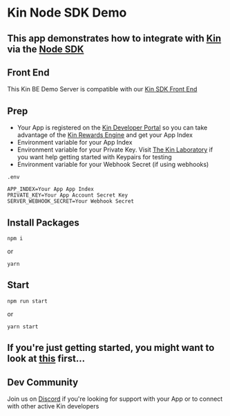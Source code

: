 # Kin Node SDK Demo


## This app demonstrates how to integrate with [Kin](https://developer.kin.org/) via the [Node SDK](https://github.com/kinecosystem/kin-node)



## Front End
This Kin BE Demo Server is compatible with our [Kin SDK Front End](https://github.com/kin-labs/kin-demo-web-sdk-and-server-fe)

## Prep
- Your App is registered on the [Kin Developer Portal](https://portal.kin.org/) so you can take advantage of the [Kin Rewards Engine](https://developer.kin.org/docs/the-kre-explained/) and get your App Index
- Environment variable for your App Index
- Environment variable for your Private Key. Visit [The Kin Laboratory](https://laboratory.kin.org/home) if you want help getting started with Keypairs for testing
- Environment variable for your Webhook Secret (if using webhooks)

`.env`

```
APP_INDEX=Your App App Index
PRIVATE_KEY=Your App Account Secret Key
SERVER_WEBHOOK_SECRET=Your Webhook Secret
```
## Install Packages

```
npm i
```

or

```
yarn
```
## Start

```
npm run start
```

or

```
yarn start
```
## If you're just getting started, you might want to look at [this](https://developer.kin.org/tutorials/#getting-started) first...

## Dev Community
Join us on [Discord](https://discord.com/invite/kdRyUNmHDn) if you're looking for support with your App or to connect with other active Kin developers